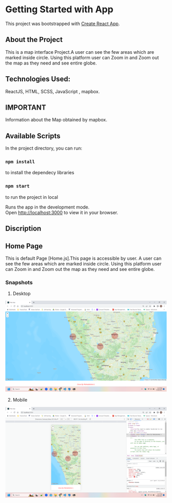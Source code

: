 # Getting Started with App

This project was bootstrapped with [Create React App](https://github.com/facebook/create-react-app).

## About the Project

This is a map interface Project.A user can see the few areas which are marked inside circle.
Using this platform user can Zoom in and Zoom out the map as they need and see entire globe.

## Technologies Used:

ReactJS, HTML, SCSS, JavaScript , mapbox.

## IMPORTANT

Information about the Map obtained by mapbox.

## Available Scripts

In the project directory, you can run:

### `npm install`

to install the dependecy libraries

### `npm start`

to run the project in local

Runs the app in the development mode.\
Open [http://localhost:3000](http://localhost:3000) to view it in your browser.

## Discription

## Home Page

This is default Page [Home.js].This page is accessible by user.
A user can see the few areas which are marked inside circle.
Using this platform user can Zoom in and Zoom out the map as they need and see entire globe.

### Snapshots

1. Desktop

![Desktop snapshot](/src/desktophome.png "Library theme")

2. Mobile

![Desktop snapshot](/src/mobilehome.png "Library theme")
